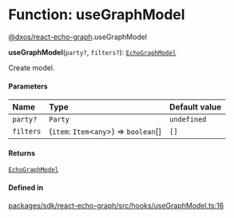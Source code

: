 # Function: useGraphModel

[@dxos/react-echo-graph](../modules/dxos_react_echo_graph.md).useGraphModel

**useGraphModel**(`party?`, `filters?`): [`EchoGraphModel`](../classes/dxos_react_echo_graph.EchoGraphModel.md)

Create model.

#### Parameters

| Name | Type | Default value |
| :------ | :------ | :------ |
| `party?` | `Party` | `undefined` |
| `filters` | (`item`: `Item`<`any`\>) => `boolean`[] | `[]` |

#### Returns

[`EchoGraphModel`](../classes/dxos_react_echo_graph.EchoGraphModel.md)

#### Defined in

[packages/sdk/react-echo-graph/src/hooks/useGraphModel.ts:16](https://github.com/dxos/dxos/blob/main/packages/sdk/react-echo-graph/src/hooks/useGraphModel.ts#L16)
